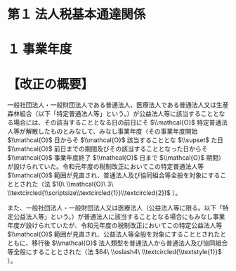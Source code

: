 # 第１ 法人税基本通達関係

# １ 事業年度

# 【改正の概要】

一般社団法人・一般財団法人である普通法人、医療法人である普通法人又は生産森林組合（以下「特定普通法人等」という。）が公益法人等に該当することとなる場合には、その該当することとなる日の前日にそ $\\mathcal{O}$ 特定普通法人等が解散したものとみなして、みなし事業年度（その事業年度開始 $\\mathcal{O}$ 日からそ $\\mathcal{O}$ 該当することとな $\\supset$ た日 $\\mathcal{O}$ 前日までの期間及びその該当することとなった日からそ $\\mathcal{O}$ 事業年度終了 $\\mathcal{O}$ 日まで $\\mathcal{O}$ 期間）が設けられていた。令和元年度の税制改正においてこの特定普通法人等 $\\mathcal{O}$ 範囲が見直され、普通法人及び協同組合等全般を対象にすることとされた（法 $10\ \\mathcal{O}\ 3\ \\textcircled{\\scriptsize\\textcircled{1}}\\textcircled{2})$ ）。

また、一般社団法人・一般財団法人又は医療法人（公益法人等に限る。以下「特定公益法人等」という。）が普通法人に該当することとなる場合にもみなし事業年度が設けられていたが、令和元年度の税制改正においてこの特定公益法人等 $\\mathcal{O}$ 範囲が見直され、公益法人等全般を対象にすることとされたとともに、移行後 $\\mathcal{O}$ 法人類型を普通法人から普通法人及び協同組合等全般にすることとされた（法 $64\ \\oslash4\ \\textcircled{\\textstyle{1}}$ ）。